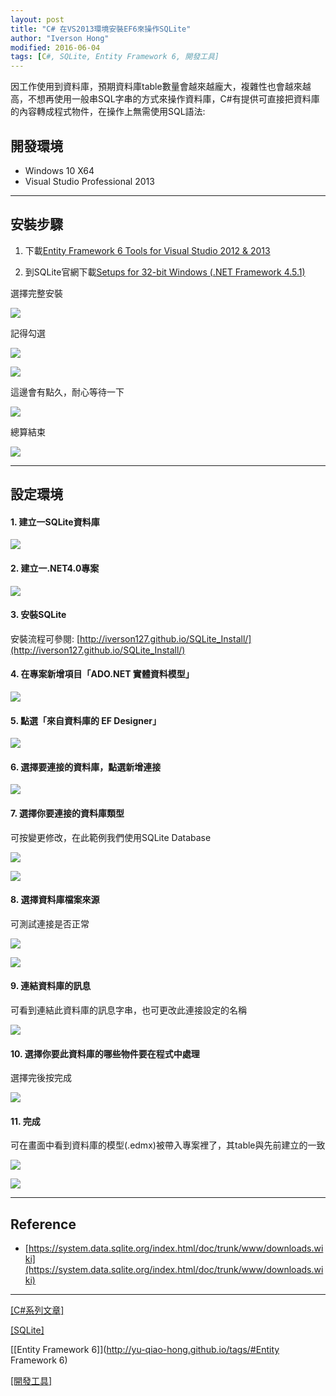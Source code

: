 ```yaml
---
layout: post
title: "C# 在VS2013環境安裝EF6來操作SQLite"
author: "Iverson Hong"
modified: 2016-06-04
tags: [C#, SQLite, Entity Framework 6, 開發工具]
---
```


因工作使用到資料庫，預期資料庫table數量會越來越龐大，複雜性也會越來越高，不想再使用一般串SQL字串的方式來操作資料庫，C#有提供可直接把資料庫的內容轉成程式物件，在操作上無需使用SQL語法:

## 開發環境 ##

- Windows 10 X64
- Visual Studio Professional 2013

----------

## 安裝步驟 ##

1. 下載[Entity Framework 6 Tools for Visual Studio 2012 & 2013](https://www.microsoft.com/en-us/download/details.aspx?id=40762)

2. 到SQLite官網下載[Setups for 32-bit Windows (.NET Framework 4.5.1)](https://system.data.sqlite.org/downloads/1.0.101.0/sqlite-netFx451-setup-bundle-x86-2013-1.0.101.0.exe)

選擇完整安裝

![](..\images\postImage\CSharp_EF6_SQLite_VS2013_Install\001.png)

記得勾選

![](..\images\postImage\CSharp_EF6_SQLite_VS2013_Install\002.png)

![](..\images\postImage\CSharp_EF6_SQLite_VS2013_Install\003.png)

這邊會有點久，耐心等待一下

![](..\images\postImage\CSharp_EF6_SQLite_VS2013_Install\004.png)

總算結束

![](..\images\postImage\CSharp_EF6_SQLite_VS2013_Install\005.png)

----------

## 設定環境 ##

#### 1. 建立一SQLite資料庫 ####

![](..\images\postImage\CSharp_EF6_SQLite_VS2013_Install\010.png)

#### 2. 建立一.NET4.0專案 ####

![](..\images\postImage\CSharp_EF6_SQLite_VS2013_Install\006.png)

#### 3. 安裝SQLite ####

安裝流程可參閱: [http://iverson127.github.io/SQLite_Install/](http://iverson127.github.io/SQLite_Install/)

#### 4. 在專案新增項目「ADO.NET 實體資料模型」 ####

![](..\images\postImage\CSharp_EF6_SQLite_VS2013_Install\007.png)

#### 5. 點選「來自資料庫的 EF Designer」 ####

![](..\images\postImage\CSharp_EF6_SQLite_VS2013_Install\008.png)

#### 6. 選擇要連接的資料庫，點選新增連接 ####

![](..\images\postImage\CSharp_EF6_SQLite_VS2013_Install\009.png)

#### 7. 選擇你要連接的資料庫類型 ####

可按變更修改，在此範例我們使用SQLite Database

![](..\images\postImage\CSharp_EF6_SQLite_VS2013_Install\011.png)


![](..\images\postImage\CSharp_EF6_SQLite_VS2013_Install\012.png)

#### 8. 選擇資料庫檔案來源 ####

可測試連接是否正常

![](..\images\postImage\CSharp_EF6_SQLite_VS2013_Install\013.png)

![](..\images\postImage\CSharp_EF6_SQLite_VS2013_Install\014.png)

#### 9. 連結資料庫的訊息 ####

可看到連結此資料庫的訊息字串，也可更改此連接設定的名稱

![](..\images\postImage\CSharp_EF6_SQLite_VS2013_Install\015.png)

#### 10. 選擇你要此資料庫的哪些物件要在程式中處理 ####

選擇完後按完成

![](..\images\postImage\CSharp_EF6_SQLite_VS2013_Install\016.png)

#### 11. 完成 ####

可在畫面中看到資料庫的模型(.edmx)被帶入專案裡了，其table與先前建立的一致

![](..\images\postImage\CSharp_EF6_SQLite_VS2013_Install\017.png)

![](..\images\postImage\CSharp_EF6_SQLite_VS2013_Install\018.png)

----------

## Reference ##

- [https://system.data.sqlite.org/index.html/doc/trunk/www/downloads.wiki](https://system.data.sqlite.org/index.html/doc/trunk/www/downloads.wiki)

----------

[[C#系列文章]](http://yu-qiao-hong.github.io/tags/#C#)

[[SQLite]](http://yu-qiao-hong.github.io/tags/#SQLite)

[[Entity Framework 6]](http://yu-qiao-hong.github.io/tags/#Entity Framework 6)

[[開發工具]](http://yu-qiao-hong.github.io/tags/#開發工具)
